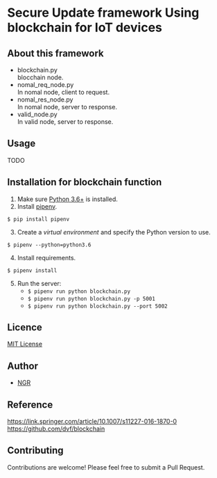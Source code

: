 # Secure Update framework Using blockchain for IoT devices 

## About this framework
- blockchain.py   
   blocchain node.   
- nomal_req_node.py   
   In nomal node, client to request.   
- nomal_res_node.py   
   In nomal node, server to response.   
- valid_node.py   
   In valid node, server to response.   

## Usage
TODO

## Installation for blockchain function

1. Make sure [Python 3.6+](https://www.python.org/downloads/) is installed. 
2. Install [pipenv](https://github.com/kennethreitz/pipenv). 

```
$ pip install pipenv 
```

3. Create a _virtual environment_ and specify the Python version to use. 

```
$ pipenv --python=python3.6
```

4. Install requirements.  

```
$ pipenv install 
``` 

5. Run the server:
    * `$ pipenv run python blockchain.py` 
    * `$ pipenv run python blockchain.py -p 5001`
    * `$ pipenv run python blockchain.py --port 5002`
    


## Licence
[MIT License](https://github.com/ertlnagoya/blockchain/blob/master/LICENSE)

## Author
* [NGR](https://github.com/KeigoNagara)    

## Reference
https://link.springer.com/article/10.1007/s11227-016-1870-0
https://github.com/dvf/blockchain


## Contributing

Contributions are welcome! Please feel free to submit a Pull Request.

